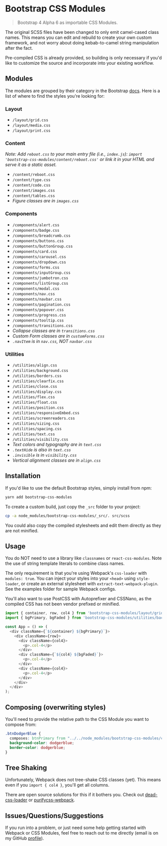 # Bootstrap CSS Modules
> Bootstrap 4 Alpha 6 as importable CSS Modules.

The original SCSS files have been changed to only emit camel-cased class names. This means you can edit and rebuild to create your own custom framework, and not worry about doing kebab-to-camel string manipulation after the fact.

Pre-compiled CSS is already provided, so building is only necessary if you'd like to customize the source and incorporate into your existing workflow.

## Modules
The modules are grouped by their category in the Bootstrap [docs](https://v4-alpha.getbootstrap.com/getting-started/introduction/). Here is a list of where to find the styles you're looking for:

### Layout
 - `/layout/grid.css`
 - `/layout/media.css`
 - `/layout/print.css`
 
### Content
*Note: Add `reboot.css` to your main entry file (i.e., `index.js`): `import 'bootstrap-css-modules/content/reboot.css'` or link it in your HTML and serve it as a static asset.*
 - `/content/reboot.css`
 - `/content/type.css`
 - `/content/code.css`
 - `/content/images.css`
 - `/content/tables.css`
 - *Figure classes are in `images.css`*

### Components
 - `/components/alert.css`
 - `/components/badge.css`
 - `/components/breadcrumb.css`
 - `/components/buttons.css`
 - `/components/buttonGroup.css`
 - `/components/card.css`
 - `/components/carousel.css`
 - `/components/dropdown.css`
 - `/components/forms.css`
 - `/components/inputGroup.css`
 - `/components/jumbotron.css`
 - `/components/listGroup.css`
 - `/components/modal.css`
 - `/components/nav.css`
 - `/components/navbar.css`
 - `/components/pagination.css`
 - `/components/popover.css`
 - `/components/progress.css`
 - `/components/tooltip.css`
 - `/components/transitions.css`
 - *Collapse classes are in `transitions.css`*
 - *Custom Form classes are in `customForms.css`*
 - *`.navItem` is in `nav.css`, NOT `navbar.css`*

### Utilities
 - `/utilities/align.css`
 - `/utilities/background.css`
 - `/utilities/borders.css`
 - `/utilities/clearfix.css`
 - `/utilities/close.css`
 - `/utilities/display.css`
 - `/utilities/flex.css`
 - `/utilities/float.css`
 - `/utilities/position.css`
 - `/utilities/responsiveEmbed.css`
 - `/utilities/screenreaders.css`
 - `/utilities/sizing.css`
 - `/utilities/spacing.css`
 - `/utilities/text.css`
 - `/utilities/visibility.css`
 - *Text colors and typography are in `text.css`*
 - *`.textHide` is also in `text.css`*
 - *`.invisible` is in `visibility.css`*
 - *Vertical alignment classes are in `align.css`*

## Installation
If you'd like to use the default Bootstrap styles, simply install from npm:

```bash
yarn add bootstrap-css-modules
```

To create a custom build, just copy the `_src` folder to your project:

```bash
cp -a node_modules/bootstrap-css-modules/_src/. src/scss
```

You could also copy the compiled stylesheets and edit them directly as they are not minified.

## Usage
You do NOT need to use a library like `classnames` or `react-css-modules`. Note the use of string template literals to combine class names.

The only requirement is that you're using Webpack's `css-loader` with `modules: true`. You can inject your styles into your `<head>` using `style-loader`, or create an external stylesheet with `extract-text-webpack-plugin`. See the examples folder for sample Webpack configs.

You'll also want to use PostCSS with Autoprefixer and CSSNano, as the compiled CSS has not been vendor prefixed or minified.

```javascript
import { container, row, col4 } from 'bootstrap-css-modules/layout/grid.css';
import { bgPrimary, bgFaded } from 'bootstrap-css-modules/utilities/background.css'

const App = () => (
  <div className={`${container} ${bgPrimary}`}>
    <div className={row}>
      <div className={col4}>
        <p>.col-4</p>
      </div>
      <div className={`${col4} ${bgFaded}`}>
        <p>.col-4</p>
      </div>
      <div className={col4}>
        <p>.col-4</p>
      </div>
    </div>
  </div>
);
```

## Composing (overwriting styles)
You'll need to provide the relative path to the CSS Module you want to compose from:

```css
.btnDodgerBlue {
  composes: btnPrimary from "../../node_modules/bootstrap-css-modules/components/buttons.css";
  background-color: dodgerblue;
  border-color: dodgerblue;
}
```

## Tree Shaking
Unfortunately, Webpack does not tree-shake CSS classes (yet). This means even if you `import { col4 }`, you'll get all columns.

There are open source solutions for this if it bothers you. Check out [dead-css-loader](https://github.com/simlrh/dead-css-loader) or [purifycss-webpack](https://github.com/webpack-contrib/purifycss-webpack).

## Issues/Questions/Suggestions
If you run into a problem, or just need some help getting started with Webpack or CSS Modules, feel free to reach out to me directly (email is on my GitHub [profile](https://github.com/adamelliotfields)).
